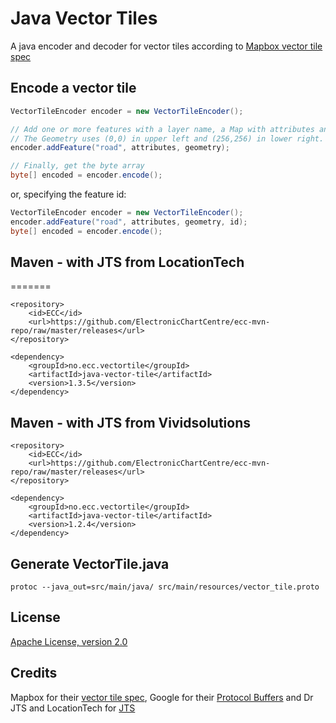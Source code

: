 # Java Vector Tiles

A java encoder and decoder for vector tiles according to
[Mapbox vector tile spec](https://github.com/mapbox/vector-tile-spec)

## Encode a vector tile

```java
VectorTileEncoder encoder = new VectorTileEncoder();

// Add one or more features with a layer name, a Map with attributes and a JTS Geometry. 
// The Geometry uses (0,0) in upper left and (256,256) in lower right.
encoder.addFeature("road", attributes, geometry);

// Finally, get the byte array
byte[] encoded = encoder.encode();
```

or, specifying the feature id:

```java
VectorTileEncoder encoder = new VectorTileEncoder();
encoder.addFeature("road", attributes, geometry, id);
byte[] encoded = encoder.encode();
```

## Maven - with JTS from LocationTech
=======

```
<repository>
    <id>ECC</id>
    <url>https://github.com/ElectronicChartCentre/ecc-mvn-repo/raw/master/releases</url>
</repository>

<dependency>
    <groupId>no.ecc.vectortile</groupId>
    <artifactId>java-vector-tile</artifactId>
    <version>1.3.5</version>
</dependency>
```

## Maven - with JTS from Vividsolutions

```
<repository>
    <id>ECC</id>
    <url>https://github.com/ElectronicChartCentre/ecc-mvn-repo/raw/master/releases</url>
</repository>

<dependency>
    <groupId>no.ecc.vectortile</groupId>
    <artifactId>java-vector-tile</artifactId>
    <version>1.2.4</version>
</dependency>
```


## Generate VectorTile.java

```
protoc --java_out=src/main/java/ src/main/resources/vector_tile.proto
```

## License

[Apache License, version 2.0](http://www.apache.org/licenses/LICENSE-2.0)

## Credits

Mapbox for their [vector tile spec](https://github.com/mapbox/vector-tile-spec), 
Google for their [Protocol Buffers](https://code.google.com/p/protobuf/) and
Dr JTS and LocationTech for [JTS](https://github.com/locationtech/jts)

